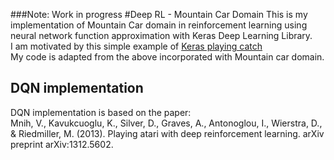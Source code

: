 ###Note: Work in progress
#Deep RL - Mountain Car Domain
This is my implementation of Mountain Car domain in reinforcement learning using neural network function approximation with Keras Deep Learning Library.  
I am motivated by this simple example of [Keras playing catch](https://edersantana.github.io/articles/keras_rl/)  
My code is adapted from the above incorporated with Mountain car domain.

## DQN implementation
DQN implementation is based on the paper:  
Mnih, V., Kavukcuoglu, K., Silver, D., Graves, A., Antonoglou, I., Wierstra, D., & Riedmiller, M. (2013). Playing atari with deep reinforcement learning. arXiv preprint arXiv:1312.5602.

